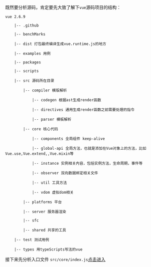 既然要分析源码，肯定要先大致了解下`vue`源码项目的结构：

	vue 2.6.9

  		|-- .github
  		
  		|-- benchMarks
  		
  		|-- dist 打包最终编译生成vue.runtime.js的地方
  		
  		|-- examples 用例
  		
  		|-- packages
  		
  		|-- scripts
  		
  		|-- src 源码所在目录
  		
  			|-- compiler 模版解析
  			
  				|-- codegen 根据ast生成render函数

   				|-- directives 通用生成render函数之前需要处理的指令

  				|-- parser 模板解析
  			
  			|-- core 核心代码
  			
  				|-- components 全局组件 keep-alive
  				
  				|-- global-api 全局方法，也就是添加在Vue对象上的方法，比如Vue.use,Vue.extend,,Vue.mixin等
  				
  				|-- instance 实例相关内容，包括实例方法，生命周期，事件等
  				
  				|-- observer 双向数据绑定相关文件
  				
  				|-- util 工具方法
  				
  				|-- vdom 虚拟dom相关
  			
  			|-- platforms 平台
  			
  			|-- server 服务器渲染
  			
  			|-- sfc 
  			
  			|-- shared 共享的工具
  		
  		|-- test 测试用例
  		
  		|-- types 用typeScripts写法的vue
  		


接下来先分析入口文件 `src/core/index.js`[点击进入](./入口分析.md)



